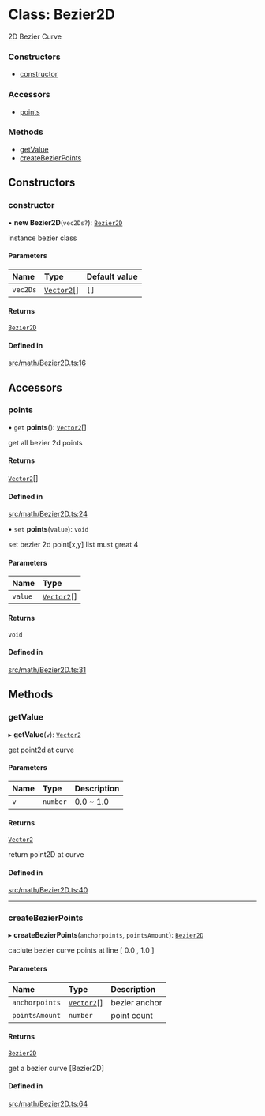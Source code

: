 # Class: Bezier2D

2D Bezier Curve

### Constructors

- [constructor](Bezier2D.md#constructor)

### Accessors

- [points](Bezier2D.md#points)

### Methods

- [getValue](Bezier2D.md#getvalue)
- [createBezierPoints](Bezier2D.md#createbezierpoints)

## Constructors

### constructor

• **new Bezier2D**(`vec2Ds?`): [`Bezier2D`](Bezier2D.md)

instance bezier class

#### Parameters

| Name | Type | Default value |
| :------ | :------ | :------ |
| `vec2Ds` | [`Vector2`](Vector2.md)[] | `[]` |

#### Returns

[`Bezier2D`](Bezier2D.md)

#### Defined in

[src/math/Bezier2D.ts:16](https://github.com/Orillusion/orillusion/blob/main/src/math/Bezier2D.ts#L16)

## Accessors

### points

• `get` **points**(): [`Vector2`](Vector2.md)[]

get all bezier 2d points

#### Returns

[`Vector2`](Vector2.md)[]

#### Defined in

[src/math/Bezier2D.ts:24](https://github.com/Orillusion/orillusion/blob/main/src/math/Bezier2D.ts#L24)

• `set` **points**(`value`): `void`

set bezier 2d point[x,y] list must great 4

#### Parameters

| Name | Type |
| :------ | :------ |
| `value` | [`Vector2`](Vector2.md)[] |

#### Returns

`void`

#### Defined in

[src/math/Bezier2D.ts:31](https://github.com/Orillusion/orillusion/blob/main/src/math/Bezier2D.ts#L31)

## Methods

### getValue

▸ **getValue**(`v`): [`Vector2`](Vector2.md)

get point2d at curve

#### Parameters

| Name | Type | Description |
| :------ | :------ | :------ |
| `v` | `number` | 0.0 ~ 1.0 |

#### Returns

[`Vector2`](Vector2.md)

return point2D at curve

#### Defined in

[src/math/Bezier2D.ts:40](https://github.com/Orillusion/orillusion/blob/main/src/math/Bezier2D.ts#L40)

___

### createBezierPoints

▸ **createBezierPoints**(`anchorpoints`, `pointsAmount`): [`Bezier2D`](Bezier2D.md)

caclute bezier curve points at line [ 0.0 , 1.0 ]

#### Parameters

| Name | Type | Description |
| :------ | :------ | :------ |
| `anchorpoints` | [`Vector2`](Vector2.md)[] | bezier anchor |
| `pointsAmount` | `number` | point count |

#### Returns

[`Bezier2D`](Bezier2D.md)

get a bezier curve [Bezier2D]

#### Defined in

[src/math/Bezier2D.ts:64](https://github.com/Orillusion/orillusion/blob/main/src/math/Bezier2D.ts#L64)
